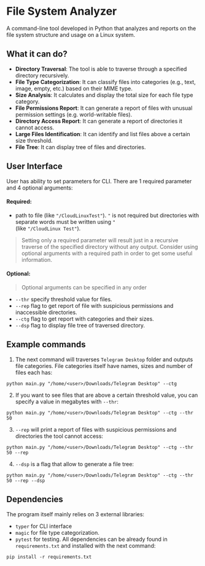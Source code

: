 # File System Analyzer
A command-line tool developed in Python that analyzes and reports on the file system structure and usage on a Linux system.
## What it can do?
- **Directory Traversal**: The tool is able to traverse through a specified directory recursively.
- **File Type Categorization**: It can classify files into categories (e.g., text, image, empty, etc.) based on their MIME type.
- **Size Analysis**: It calculates and display the total size for each file type category.
- **File Permissions Report**: It can generate a report of files with unusual permission settings (e.g. world-writable files).
- **Directory Access Report**: It can generate a report of directories it cannot access.
- **Large Files Identification**: It can identify and list files above a certain size threshold.
- **File Tree**: It can display tree of files and directories.
## User Interface
User has ability to set parameters for CLI. There are 1 required parameter and 4 optional arguments:
#### Required:
- path to file (like `"/CloudLinuxTest"`). `"` is not required but directories with separate words must be written using `"`<br>
(like `"/CloudLinux Test"`).
>Setting only a required parameter will result just in a recursive traverse of the specified directory without any output. Consider using optional arguments with a required path in order to get some useful information.
#### Optional:
>Optional arguments can be specified in any order
- `--thr` specify threshold value for files.
- `--rep` flag to get report of file with suspicious permissions and inaccessible directories.
- `--ctg` flag to get report with categories and their sizes.
- `--dsp` flag to display file tree of traversed directory.
## Example commands
1. The next command will traverses `Telegram Desktop` folder and outputs file categories. File categories itself have names, sizes and number of files each has:<br>
```
python main.py "/home/<user>/Downloads/Telegram Desktop" --ctg
```
2. If you want to see files that are above a certain threshold value, you can specify a value in megabytes with `--thr`:<br>
```
python main.py "/home/<user>/Downloads/Telegram Desktop" --ctg --thr 50
```
3. `--rep` will print a report of files with suspicious permissions and directories the tool cannot access:<br>
```
python main.py "/home/<user>/Downloads/Telegram Desktop" --ctg --thr 50 --rep
```
4. `--dsp` is a flag that allow to generate a file tree:<br>
```
python main.py "/home/<user>/Downloads/Telegram Desktop" --ctg --thr 50 --rep --dsp
```
## Dependencies
The program itself mainly relies on 3 external libraries: <br>
- `typer` for CLI interface
- `magic` for file type categorization.
- `pytest` for testing.
All dependencies can be already found in `requirements.txt` and installed with the next command:
```
pip install -r requirements.txt
```
